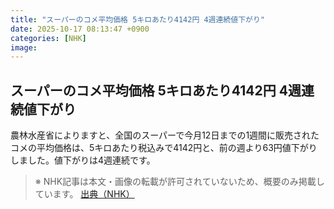 ```yaml
---
title: "スーパーのコメ平均価格 5キロあたり4142円 4週連続値下がり"
date: 2025-10-17 08:13:47 +0900
categories: [NHK]
image: 
---
```

## スーパーのコメ平均価格 5キロあたり4142円 4週連続値下がり

農林水産省によりますと、全国のスーパーで今月12日までの1週間に販売されたコメの平均価格は、5キロあたり税込みで4142円と、前の週より63円値下がりしました。値下がりは4週連続です。

> ※ NHK記事は本文・画像の転載が許可されていないため、概要のみ掲載しています。
[出典（NHK）](http://www3.nhk.or.jp/news/html/20251017/k10014951711000.html)
